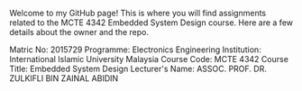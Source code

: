 Welcome to my GitHub page! This is where you will find assignments related to the MCTE 4342 Embedded System Design course.
Here are a few details about the owner and the repo.

Matric No: 2015729
Programme: Electronics Engineering
Institution: International Islamic University Malaysia
Course Code: MCTE 4342
Course Title: Embedded System Design
Lecturer's Name: ASSOC. PROF. DR. ZULKIFLI BIN ZAINAL ABIDIN
